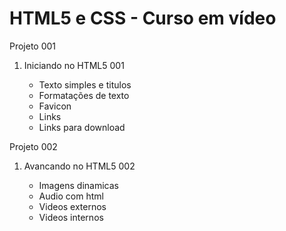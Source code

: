 ### 
<body>
  <h1> HTML5 e CSS - Curso em vídeo </h1>
  <p>Projeto 001</p>
  <ol>
      <li>Iniciando no HTML5 001 </li>
      <ul>
        <li>Texto simples e titulos</li>
        <li>Formatações de texto</li>
        <li>Favicon</li>
        <li>Links</li>
        <li>Links para download</li>
  </ol>
          <p>Projeto 002</p>
  <ol>
      <li>Avancando no HTML5 002 </li>
      <ul>
        <li>Imagens dinamicas</li>
        <li>Audio com html</li>
        <li>Videos externos</li>
        <li>Videos internos</li>
  </ol>
</body>
